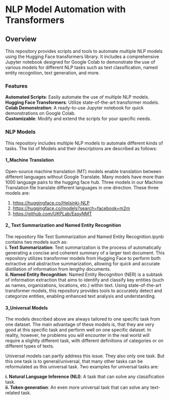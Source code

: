 # NLP Model Automation with Transformers
## Overview
This repository provides scripts and tools to automate multiple NLP models using the Hugging Face transformers library. It includes a comprehensive Jupyter notebook designed for Google Colab to demonstrate the use of various models for different NLP tasks such as text classification, named entity recognition, text generation, and more.

### Features
**Automated Scripts**: Easily automate the use of multiple NLP models. <br />
**Hugging Face Transformers**: Utilize state-of-the-art transformer models. <br />
**Colab Demonstration**: A ready-to-use Jupyter notebook for quick demonstrations on Google Colab.<br />
**Customizable**: Modify and extend the scripts for your specific needs.

### NLP Models
This repository includes multiple NLP models to automate different kinds of tasks. The list of Models and their descriptions are described as follows:
#### 1_Machine Translation
Open-source machine translation (MT) models enable translation between different languages without Google Translate. Many models have more than 1000 language pairs to the hugging face hub. 
Three models in our Machine Translation file translate different languages in one direction. These three models are:
 1. https://huggingface.co/Helsinki-NLP
 2. https://huggingface.co/models?search=facebook+m2m
 3. https://github.com/UKPLab/EasyNMT

#### 2_ Text Summarization and Named Entity Recognition
The repository file Text Summarization and Named Entity Recognition.ipynb contains two models such as:<br />
**i. Text Summarization**:
Text summarization is the process of automatically generating a concise and coherent summary of a larger text document. This repository utilizes transformer models from Hugging Face to perform both extractive and abstractive summarization, allowing for quick and accurate distillation of information from lengthy documents.<br />
**ii. Named Entity Recognition**:
Named Entity Recognition (NER) is a subtask of information extraction that aims to identify and classify key entities (such as names, organizations, locations, etc.) within text. Using state-of-the-art transformer models, this repository provides tools to accurately detect and categorize entities, enabling enhanced text analysis and understanding.

#### 3_Universal Models
The models described above are always tailored to one specific task from one dataset. The main advantage of these models is, that they are very good at this specific task and perform well on one specific dataset. In reality, however, he problems you will encounter in the real world will require a slightly different task, with different definitions of categories or on different types of texts.<br />

Universal models can partly address this issue. They also only one task. But this one task is to general/universal, that many other tasks can be reformulated as this universal task. Two examples for universal tasks are:<br />

**i. Natural Language Inference (NLI)**: A task that can solve any classification task.<br />
**ii. Token generation**: An even more universal task that can solve any text-related task.<br />

